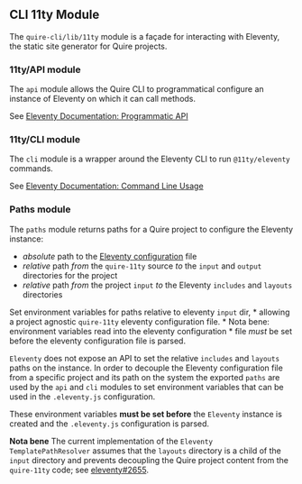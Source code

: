 ## CLI 11ty Module

The `quire-cli/lib/11ty` module is a façade for interacting with Eleventy, the static site generator for Quire projects.

### 11ty/API module

The `api` module allows the Quire CLI to programmatical configure an instance of Eleventy on which it can call methods.

See [Eleventy Documentation: Programmatic API](https://www.11ty.dev/docs/programmatic/)

### 11ty/CLI module

The `cli` module is a wrapper around the Eleventy CLI to run `@11ty/eleventy` commands.

See [Eleventy Documentation: Command Line Usage](https://www.11ty.dev/docs/usage/#command-line-usage)

### Paths module

The `paths` module returns paths for a Quire project to configure the Eleventy instance:

- _absolute_ path to the [Eleventy configuration](https://www.11ty.dev/docs/config/) file
- _relative_ path *from* the `quire-11ty` source *to* the `input` and `output` directories for the project
- _relative_ path *from* the project `input` *to* the Eleventy `includes` and `layouts` directories


Set environment variables for paths relative to eleventy `input` dir,
    * allowing a project agnostic `quire-11ty` eleventy configuration file.
    * Nota bene: environment variables read into the eleventy configuration
    * file _must_ be set before the eleventy configuration file is parsed.

`Eleventy` does not expose an API to set the relative `includes` and `layouts` paths on the instance. In order to decouple the Eleventy configuration file from a specific project and its path on the system the exported `paths` are used by the `api` and `cli` modules to set environment variables that can be used in the `.eleventy.js` configuration.

These environment variables **must be set before** the `Eleventy` instance is created and the `.eleventy.js` configuration is parsed.

**Nota bene** The current implementation of the `Eleventy` `TemplatePathResolver` assumes that the `layouts` directory is a child of the `input` directory and prevents decoupling the Quire project content from the `quire-11ty` code; see [eleventy#2655](https://github.com/11ty/eleventy/issues/2655).
